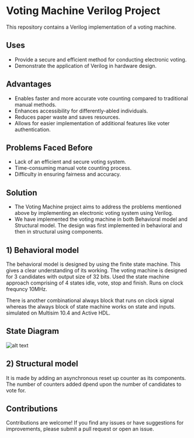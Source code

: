 
# Voting Machine Verilog Project

This repository contains a Verilog implementation of a voting machine.

## Uses

- Provide a secure and efficient method for conducting electronic voting.
- Demonstrate the application of Verilog in hardware design.

## Advantages

- Enables faster and more accurate vote counting compared to traditional manual methods.
- Enhances accessibility for differently-abled individuals.
- Reduces paper waste and saves resources.
- Allows for easier implementation of additional features like voter authentication.

## Problems Faced Before

- Lack of an efficient and secure voting system.
- Time-consuming manual vote counting process.
- Difficulty in ensuring fairness and accuracy.

## Solution

- The Voting Machine project aims to address the problems mentioned above by implementing an electronic voting system using Verilog.
- We have implemented the voting machine in both Behavioral model and Structural model.
The design was first implemented in behavioral and then in structural using components.

## 1) Behavioral model
The behavioral model is designed by using the finite state machine. This gives a clear understanding of its working. 
The voting machine is designed for 3 candidates with output size of 32 bits. Used the state machine approach comprising of 4 states idle, vote, stop and finish. Runs on clock frequncy 10MHz.

There is another combinational always block that runs on clock signal whereas the always block of state machine works on state and inputs. 
simulated on Multisim 10.4 and Active HDL.

## State Diagram
   
   ![alt text](https://github.com/pratikbhuran/Voting_Machine/blob/main/Images/voting-state-dia.png?raw=true)

## 2) Structural model
It is made by adding an asynchronous reset up counter as its components. The number of counters added dpend upon the number of candidates to vote for.

## Contributions

Contributions are welcome! If you find any issues or have suggestions for improvements, please submit a pull request or open an issue.


